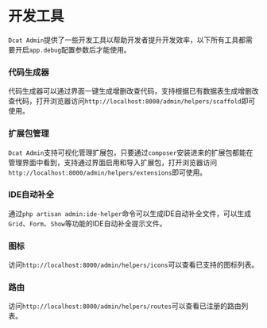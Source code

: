 # 开发工具

`Dcat Admin`提供了一些开发工具以帮助开发者提升开发效率，以下所有工具都需要开启`app.debug`配置参数后才能使用。

### 代码生成器

代码生成器可以通过界面一键生成增删改查代码，支持根据已有数据表生成增删改查代码，打开浏览器访问`http://localhost:8000/admin/helpers/scaffold`即可使用。


### 扩展包管理
`Dcat Admin`支持可视化管理扩展包，只要通过`composer`安装进来的扩展包都能在管理界面中看到，支持通过界面启用和导入扩展包，打开浏览器访问`http://localhost:8000/admin/helpers/extensions`即可使用。

### IDE自动补全
通过`php artisan admin:ide-helper`命令可以生成IDE自动补全文件，可以生成`Grid`、`Form`、`Show`等功能的IDE自动补全提示文件。

### 图标
访问`http://localhost:8000/admin/helpers/icons`可以查看已支持的图标列表。

### 路由
访问`http://localhost:8000/admin/helpers/routes`可以查看已注册的路由列表。
